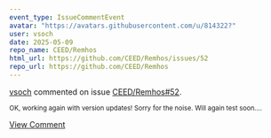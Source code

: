 ```yaml
---
event_type: IssueCommentEvent
avatar: "https://avatars.githubusercontent.com/u/814322?"
user: vsoch
date: 2025-05-09
repo_name: CEED/Remhos
html_url: https://github.com/CEED/Remhos/issues/52
repo_url: https://github.com/CEED/Remhos
---
```


<a href='https://github.com/vsoch' target='_blank'>vsoch</a> commented on issue <a href='https://github.com/CEED/Remhos/issues/52' target='_blank'>CEED/Remhos#52</a>.

<small>OK, working again with version updates! Sorry for the noise. Will again test soon....</small>

<a href='https://github.com/CEED/Remhos/issues/52' target='_blank'>View Comment</a>